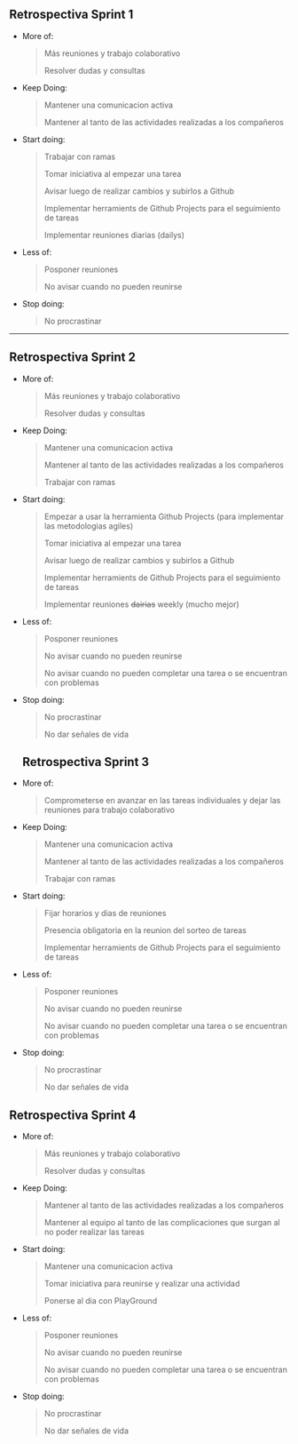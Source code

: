 ## Retrospectiva Sprint 1

- More of:
    > Más reuniones y trabajo colaborativo
    > 
    > Resolver dudas y consultas

- Keep Doing:
    > Mantener una comunicacion activa
    >
    > Mantener al tanto de las actividades realizadas a los compañeros

- Start doing:
    > Trabajar con ramas
    >
    > Tomar iniciativa al empezar una tarea
    >
    > Avisar luego de realizar cambios y subirlos a Github
    >
    > Implementar herramients de Github Projects para el seguimiento de tareas
    >
    > Implementar reuniones diarias (dailys)

- Less of:
    > Posponer reuniones
    >
    > No avisar cuando no pueden reunirse

- Stop doing:
    > No procrastinar
    


---

## Retrospectiva Sprint 2

- More of:
    > Más reuniones y trabajo colaborativo
    > 
    > Resolver dudas y consultas

- Keep Doing:
    > Mantener una comunicacion activa
    >
    > Mantener al tanto de las actividades realizadas a los compañeros
    >
    > Trabajar con ramas

- Start doing:
    > Empezar a usar la herramienta Github Projects (para implementar las metodologias agiles)
    >
    > Tomar iniciativa al empezar una tarea
    >
    > Avisar luego de realizar cambios y subirlos a Github
    >
    > Implementar herramients de Github Projects para el seguimiento de tareas
    >
    > Implementar reuniones ~~dairias~~ weekly (mucho mejor)

- Less of:
    > Posponer reuniones
    >
    > No avisar cuando no pueden reunirse
    >
    > No avisar cuando no pueden completar una tarea o se encuentran con problemas

- Stop doing:
    > No procrastinar
    >
    > No dar señales de vida
        
  ## Retrospectiva Sprint 3

- More of:
    > Comprometerse en avanzar en las tareas individuales y dejar las reuniones para trabajo colaborativo
    > 
    > 

- Keep Doing:
    > Mantener una comunicacion activa
    >
    > Mantener al tanto de las actividades realizadas a los compañeros
    >
    > Trabajar con ramas

- Start doing:
    > Fijar horarios y dias de reuniones
    >
    > Presencia obligatoria en la reunion del sorteo de tareas
    >
    > 
    >
    > Implementar herramients de Github Projects para el seguimiento de tareas
    >

- Less of:
    > Posponer reuniones
    >
    > No avisar cuando no pueden reunirse
    >
    > No avisar cuando no pueden completar una tarea o se encuentran con problemas    

- Stop doing:
    > No procrastinar
    >
    > No dar señales de vida    

## Retrospectiva Sprint 4

- More of:
    > Más reuniones y trabajo colaborativo
    > 
    > Resolver dudas y consultas

- Keep Doing:
    > Mantener al tanto de las actividades realizadas a los compañeros
    >
    > Mantener al equipo al tanto de las complicaciones que surgan al no poder realizar las tareas
    >

- Start doing:
    > Mantener una comunicacion activa
    >
    > Tomar iniciativa para reunirse y realizar una actividad
    >
    > Ponerse al dia con PlayGround

- Less of:
    > Posponer reuniones
    >
    > No avisar cuando no pueden reunirse
    >
    > No avisar cuando no pueden completar una tarea o se encuentran con problemas

- Stop doing:
    > No procrastinar
    >
    > No dar señales de vida

   
  


        
